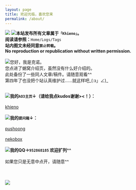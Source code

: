 ```yaml
---
layout: page
title: 欢迎光临，喜欢您来
permalink: /about/
---
```

![](https://s3.bmp.ovh/imgs/2023/03/26/074a62d53d452a04.gif)
![](https://s3.bmp.ovh/imgs/2025/03/28/2f931d4705de50ed.gif)**本站发布所有文章属于`「Khieno」`。**
<br>**阅读请参照：**`Home/Logs/Tags`
<br>**站内图文未经同意`禁止转载`。
<br>No reproduction or republication without written permission.**
<br><br>
![](https://s3.bmp.ovh/imgs/2025/03/28/2f931d4705de50ed.gif)您好，我是克诺。
<br>您点进了蛸窝介绍页，虽然没有什么好介绍的。
<br>此处备份了一些同人文章/稿件。请随意观看^^
<br>第四年了也没把个站认真维护过……就这样吧_(:з」∠)_ 
<br><br>

![](https://s3.bmp.ovh/imgs/2025/03/28/2f931d4705de50ed.gif)**我的`AO3主页`↓（请给我点kudos谢谢><！）：**
<br><br>
[khieno](https://archiveofourown.org/users/khieno/works "khieno")
<br><br>
![](https://s3.bmp.ovh/imgs/2025/03/28/2f931d4705de50ed.gif)**我的`提问箱`↓：**
<br><br>
[pushoong](https://pushoong.com/zh-hans/ask/2681902403 "pushoong")
<br><br>
[nekobox](https://box.n3ko.cc/_/massacre "nekobox")
<br><br>
![](https://s3.bmp.ovh/imgs/2025/03/28/2f931d4705de50ed.gif)**我的QQ→`952868185` 欢迎扩列^^**
<br><br>
如果您只是无意中点开，请随意^^
<br><br>
<br><br>
![](https://s3.bmp.ovh/imgs/2023/03/26/430b07bbcfb76600.gif)
